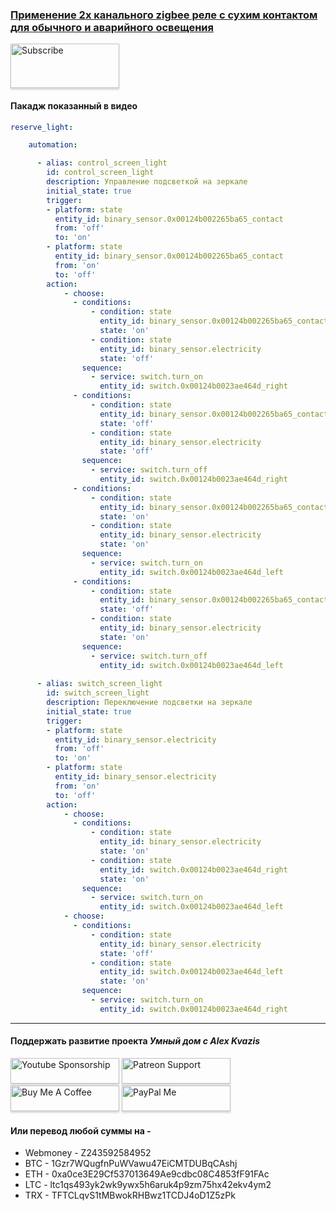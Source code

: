 ### [Применение 2х канального zigbee реле с сухим контактом для обычного и аварийного освещения](https://youtu.be/_DwgWu9SBso)

<a href="https://www.youtube.com/channel/UCcq9onYHbs6go3kDpfBoqhg?sub_confirmation=1" target="_blank"><img src="https://raw.githubusercontent.com/kvazis/training/master/lessons/img/subscribe.png" alt="Subscribe" style="height: 71px !important;width: 174px !important;box-shadow: 0px 3px 2px 0px rgba(190, 190, 190, 0.5) !important;-webkit-box-shadow: 0px 3px 2px 0px rgba(190, 190, 190, 0.5) !important;" ></a>

#### Пакадж показанный в видео

```yaml
reserve_light:

    automation:

      - alias: control_screen_light
        id: control_screen_light
        description: Управление подсветкой на зеркале
        initial_state: true
        trigger:
        - platform: state
          entity_id: binary_sensor.0x00124b002265ba65_contact
          from: 'off'
          to: 'on'
        - platform: state
          entity_id: binary_sensor.0x00124b002265ba65_contact
          from: 'on'
          to: 'off'
        action:
            - choose:
              - conditions:
                  - condition: state
                    entity_id: binary_sensor.0x00124b002265ba65_contact
                    state: 'on'
                  - condition: state
                    entity_id: binary_sensor.electricity
                    state: 'off'                    
                sequence:        
                  - service: switch.turn_on
                    entity_id: switch.0x00124b0023ae464d_right
              - conditions:
                  - condition: state
                    entity_id: binary_sensor.0x00124b002265ba65_contact
                    state: 'off'
                  - condition: state
                    entity_id: binary_sensor.electricity
                    state: 'off' 
                sequence:        
                  - service: switch.turn_off
                    entity_id: switch.0x00124b0023ae464d_right
              - conditions:
                  - condition: state
                    entity_id: binary_sensor.0x00124b002265ba65_contact
                    state: 'on'
                  - condition: state
                    entity_id: binary_sensor.electricity
                    state: 'on'                    
                sequence:        
                  - service: switch.turn_on
                    entity_id: switch.0x00124b0023ae464d_left
              - conditions:
                  - condition: state
                    entity_id: binary_sensor.0x00124b002265ba65_contact
                    state: 'off'
                  - condition: state
                    entity_id: binary_sensor.electricity
                    state: 'on'                    
                sequence:        
                  - service: switch.turn_off
                    entity_id: switch.0x00124b0023ae464d_left
                    
      - alias: switch_screen_light
        id: switch_screen_light
        description: Переключение подсветки на зеркале
        initial_state: true
        trigger:
        - platform: state
          entity_id: binary_sensor.electricity
          from: 'off'
          to: 'on'
        - platform: state
          entity_id: binary_sensor.electricity
          from: 'on'
          to: 'off'
        action:
            - choose:
              - conditions:
                  - condition: state
                    entity_id: binary_sensor.electricity
                    state: 'on'
                  - condition: state
                    entity_id: switch.0x00124b0023ae464d_right
                    state: 'on' 
                sequence:        
                  - service: switch.turn_on
                    entity_id: switch.0x00124b0023ae464d_left
            - choose:
              - conditions:
                  - condition: state
                    entity_id: binary_sensor.electricity
                    state: 'off'
                  - condition: state
                    entity_id: switch.0x00124b0023ae464d_left
                    state: 'on' 
                sequence:        
                  - service: switch.turn_on
                    entity_id: switch.0x00124b0023ae464d_right

```

____
#### Поддержать развитие проекта *Умный дом с Alex Kvazis*    
<a href="https://www.youtube.com/channel/UCcq9onYHbs6go3kDpfBoqhg/join" target="_blank"><img src="https://raw.githubusercontent.com/kvazis/training/master/lessons/img/youtube.png" alt="Youtube Sponsorship" style="height: 41px !important;width: 174px !important;box-shadow: 0px 3px 2px 0px rgba(190, 190, 190, 0.5) !important;-webkit-box-shadow: 0px 3px 2px 0px rgba(190, 190, 190, 0.5) !important;" ></a>
<a href="https://www.patreon.com/alex_kvazis" target="_blank"><img src="https://raw.githubusercontent.com/kvazis/training/master/lessons/img/patreon-button.png" alt="Patreon Support" style="height: 41px !important;width: 174px !important;box-shadow: 0px 3px 2px 0px rgba(190, 190, 190, 0.5) !important;-webkit-box-shadow: 0px 3px 2px 0px rgba(190, 190, 190, 0.5) !important;" ></a>
<a href="https://www.buymeacoffee.com/greatkvazis" target="_blank"><img src="https://raw.githubusercontent.com/kvazis/training/master/lessons/img/buymeacoffee.png" alt="Buy Me A Coffee" style="height: 41px !important;width: 174px !important;box-shadow: 0px 3px 2px 0px rgba(190, 190, 190, 0.5) !important;-webkit-box-shadow: 0px 3px 2px 0px rgba(190, 190, 190, 0.5) !important;" ></a>
<a href="https://www.paypal.com/paypalme/greatkvazis" target="_blank"><img src="https://raw.githubusercontent.com/kvazis/training/master/lessons/img/paypal.png" alt="PayPal Me" style="height: 41px !important;width: 174px !important;box-shadow: 0px 3px 2px 0px rgba(190, 190, 190, 0.5) !important;-webkit-box-shadow: 0px 3px 2px 0px rgba(190, 190, 190, 0.5) !important;" ></a>

#### Или перевод любой суммы на -     
* Webmoney - Z243592584952
* BTC - 1Gzr7WQugfnPuWVawu47EiCMTDUBqCAshj
* ETH - 0xa0ce3E29Cf537013649Ae9cdbc08C4853fF91FAc
* LTC - ltc1qs493yk2wk9ywx5h6aruk4p9zm75hx42ekv4ym2
* TRX - TFTCLqvS1tMBwokRHBwz1TCDJ4oD1Z5zPk